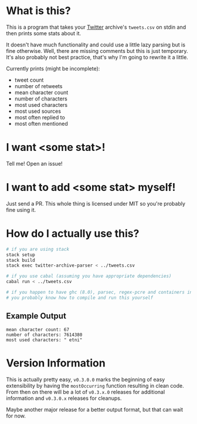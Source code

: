# What is this?

This is a program that takes your [Twitter](https://twitter.com) archive's
`tweets.csv` on stdin and then prints some stats about it.

It doesn't have much functionality and could use a little lazy parsing but is
fine otherwise.
Well, there are missing comments but this is just temporary.
It's also probably not best practice, that's why I'm going to rewrite it a
little.

Currently prints (might be incomplete):

- tweet count
- number of retweets
- mean character count
- number of characters
- most used characters
- most used sources
- most often replied to
- most often mentioned

# I want \<some stat\>!

Tell me! Open an issue!

# I want to add \<some stat\> myself!

Just send a PR.
This whole thing is licensed under MIT so you're probably fine using it.

# How do I actually use this?

```bash
# if you are using stack
stack setup
stack build
stack exec twitter-archive-parser < ../tweets.csv

# if you use cabal (assuming you have appropriate dependencies)
cabal run < ../tweets.csv

# if you happen to have ghc (8.0), parsec, regex-pcre and containers installed
# you probably know how to compile and run this yourself
```

## Example Output

```text
mean character count: 67
number of characters: 7614380
most used characters: " etni"
```

# Version Information

This is actually pretty easy, `v0.3.0.0` marks the beginning of easy
extensibility by having the `mostOccurring` function resulting in clean code.
From then on there will be a lot of `v0.3.x.0` releases for additional
information and `v0.3.0.x` releases for cleanups.

Maybe another major release for a better output format, but that can wait for
now.

